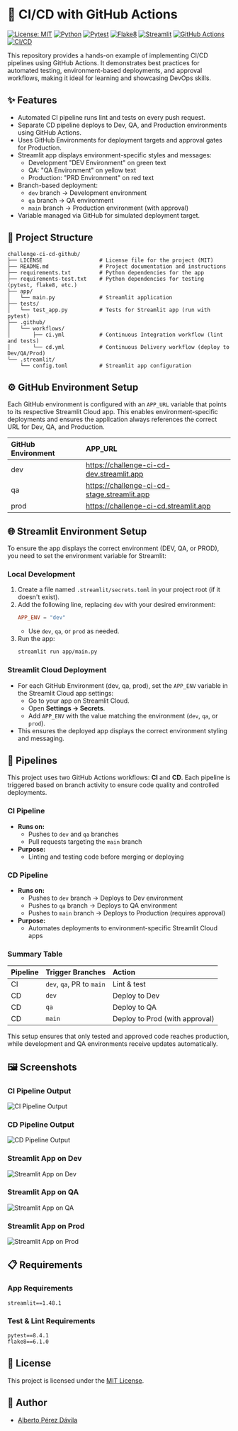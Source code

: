 # 🚀 CI/CD with GitHub Actions

[![License: MIT](https://img.shields.io/badge/License-MIT-yellow.svg)](LICENSE) [![Python](https://img.shields.io/badge/Python-3.13-blue.svg)](https://www.python.org/) [![Pytest](https://img.shields.io/badge/Pytest-8.4-brightgreen.svg)](https://docs.pytest.org/en/stable/) [![Flake8](https://img.shields.io/badge/Flake8-6.1-blue.svg)](https://flake8.pycqa.org/) [![Streamlit](https://img.shields.io/badge/Streamlit-1.30-orange.svg)](https://streamlit.io/) [![GitHub Actions](https://img.shields.io/badge/GitHub%20Actions-Workflow-blueviolet.svg)](https://github.com/features/actions) [![CI/CD](https://img.shields.io/badge/CI%2FCD-Automated-green.svg)](https://github.com/features/actions)

This repository provides a hands-on example of implementing CI/CD pipelines using GitHub Actions. It demonstrates best practices for automated testing, environment-based deployments, and approval workflows, making it ideal for learning and showcasing DevOps skills.

## ✨ Features

- Automated CI pipeline runs lint and tests on every push request.
- Separate CD pipeline deploys to Dev, QA, and Production environments using GitHub Actions.
- Uses GitHub Environments for deployment targets and approval gates for Production.
- Streamlit app displays environment-specific styles and messages:
  - Development "DEV Environment" on green text
  - QA: "QA Environment" on yellow text
  - Production: "PRD Environment" on red text
- Branch-based deployment:
  - `dev` branch → Development environment
  - `qa` branch → QA environment
  - `main` branch → Production environment (with approval)
- Variable managed via GitHub for simulated deployment target.

## 📂 Project Structure

```
challenge-ci-cd-github/
├── LICENSE                  # License file for the project (MIT)
├── README.md                # Project documentation and instructions
├── requirements.txt         # Python dependencies for the app
├── requirements-test.txt    # Python dependencies for testing (pytest, flake8, etc.)
├── app/                     
│   └── main.py              # Streamlit application
├── tests/                   
│   └── test_app.py          # Tests for Streamlit app (run with pytest)
├── .github/                 
│   └── workflows/          
│       ├── ci.yml           # Continuous Integration workflow (lint and tests)
│       └── cd.yml           # Continuous Delivery workflow (deploy to Dev/QA/Prod)
└── .streamlit/              
    └── config.toml          # Streamlit app configuration
```

## ⚙️ GitHub Environment Setup

Each GitHub environment is configured with an `APP_URL` variable that points to its respective Streamlit Cloud app. This enables environment-specific deployments and ensures the application always references the correct URL for Dev, QA, and Production.

| GitHub Environment | APP_URL                                     |
|:-------------------|:--------------------------------------------|
| dev                | https://challenge-ci-cd-dev.streamlit.app   |
| qa                 | https://challenge-ci-cd-stage.streamlit.app |
| prod               | https://challenge-ci-cd.streamlit.app       |

## 🌐 Streamlit Environment Setup

To ensure the app displays the correct environment (DEV, QA, or PROD), you need to set the environment variable for Streamlit:

### Local Development
1. Create a file named `.streamlit/secrets.toml` in your project root (if it doesn't exist).
2. Add the following line, replacing `dev` with your desired environment:
    ```toml
    APP_ENV = "dev"
    ```
   - Use `dev`, `qa`, or `prod` as needed.
3. Run the app:
    ```bash
    streamlit run app/main.py
    ```

### Streamlit Cloud Deployment
- For each GitHub Environment (dev, qa, prod), set the `APP_ENV` variable in the Streamlit Cloud app settings:
    - Go to your app on Streamlit Cloud.
    - Open **Settings → Secrets**.
    - Add `APP_ENV` with the value matching the environment (`dev`, `qa`, or `prod`).
- This ensures the deployed app displays the correct environment styling and messaging.

## 🔄 Pipelines

This project uses two GitHub Actions workflows: **CI** and **CD**. Each pipeline is triggered based on branch activity to ensure code quality and controlled deployments.

### CI Pipeline
- **Runs on:**
    - Pushes to `dev` and `qa` branches
    - Pull requests targeting the `main` branch
- **Purpose:**  
    - Linting and testing code before merging or deploying

### CD Pipeline
- **Runs on:**
    - Pushes to `dev` branch → Deploys to Dev environment
    - Pushes to `qa` branch → Deploys to QA environment
    - Pushes to `main` branch → Deploys to Production (requires approval)
- **Purpose:**  
    - Automates deployments to environment-specific Streamlit Cloud apps

### Summary Table

| Pipeline | Trigger Branches          | Action                          |
|:---------|:--------------------------|:--------------------------------|
| CI       | `dev`, `qa`, PR to `main` | Lint & test                     |
| CD       | `dev`                     | Deploy to Dev                   |
| CD       | `qa`                      | Deploy to QA                    |
| CD       | `main`                    | Deploy to Prod (with approval)  |

This setup ensures that only tested and approved code reaches production, while development and QA environments receive updates automatically.

## 🖼️ Screenshots

### CI Pipeline Output
![CI Pipeline Output](screenshots/ci_pipeline_output.png)

### CD Pipeline Output
![CD Pipeline Output](screenshots/cd_pipeline_output.png)

### Streamlit App on Dev
![Streamlit App on Dev](screenshots/dev_environment.png)

### Streamlit App on QA
![Streamlit App on QA](screenshots/qa_environment.png)

### Streamlit App on Prod
![Streamlit App on Prod](screenshots/prod_environment.png)

## 📋 Requirements

### App Requirements
```
streamlit==1.48.1
```

### Test & Lint Requirements
```
pytest==8.4.1
flake8==6.1.0
```

## 📜 License

This project is licensed under the [MIT License](LICENSE).

## 👤 Author

- [Alberto Pérez Dávila](https://github.com/albertopd)